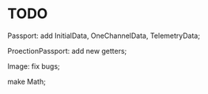 TODO
=============
Passport: add InitialData, OneChannelData, TelemetryData;

ProectionPassport: add new getters;

Image: fix bugs;

make Math;
